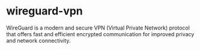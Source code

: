# wireguard-vpn
WireGuard is a modern and secure VPN (Virtual Private Network) protocol that offers fast and efficient encrypted communication for improved privacy and network connectivity.
